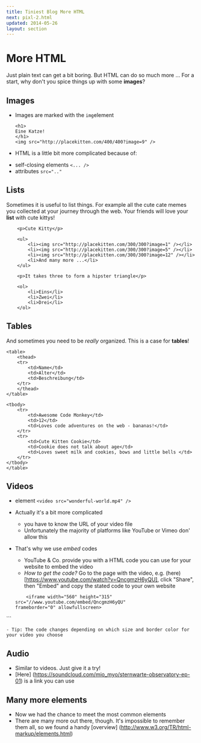 ```yaml
---
title: Tiniest Blog More HTML
next: pixl-2.html
updated: 2014-05-26
layout: section
---
```


# More HTML

Just plain text can get a bit boring. But HTML can do so much more ...
For a start, why don't you spice things up with some __images__?

## Images

* Images are marked with the `img`element

    ```
    <h1>
    Eine Katze!
    </h1>
    <img src="http://placekitten.com/400/400?image=9" />
    ```

*  HTML is a little bit more complicated because of:
  - self-closing elements `<... />`
  - attributes `src=".."`

## Lists

Sometimes it is useful to list things. For example all the cute cate memes you collected at your journey through the web.
Your friends will love your __list__ with cute kittys!

```
    <p>Cute Kitty</p>
   
    <ul>
        <li><img src="http://placekitten.com/300/300?image=1" /></li>
        <li><img src="http://placekitten.com/300/300?image=5" /></li>
        <li><img src="http://placekitten.com/300/300?image=12" /></li>
        <li>And many more ...</li>
    </ul>
 
    <p>It takes three to form a hipster triangle</p>
    
    <ol>
        <li>Eins</li>
        <li>Zwei</li>
        <li>Drei</li>
    </ol>
```

## Tables

And sometimes you need to be *really* organized. This is a case for __tables__!

```
<table>
    <thead>
    <tr>
        <td>Name</td>
        <td>Alter</td>
        <td>Beschreibung</td>
    </tr>
    </thead>
</table>

<tbody>
    <tr>
        <td>Awesome Code Monkey</td>
        <td>12</td>
        <td>Loves code adventures on the web - bananas!</td>
    </tr>
    <tr>
        <td>Cute Kitten Cookie</td>
        <td>Cookie does not talk about age</td>
        <td>Loves sweet milk and cookies, bows and little bells </td>
    </tr>
</tbody>
</table>
```

## Videos

* element `<video src="wonderful-world.mp4" />`
* Actually it's a bit more complicated
    - you have to know the URL of your video file
    - Unfortunately the majority of platforms like YouTube or Vimeo don' allow this
* That's why we use *embed* codes
    - YouTube & Co. provide you with a HTML code you can use for your website to embed the video
    - *How to get the code?*
      Go to the page with the video, e.g. (here)[https://www.youtube.com/watch?v=QncgmzH6yQU], click "Share", then             "Embed" and copy the stated code to your own website

    ```
        <iframe width="560" height="315"
    src="//www.youtube.com/embed/QncgmzH6yQU"
    frameborder="0" allowfullscreen>
</iframe>
    ```
    
    - Tip: The code changes depending on which size and border color for your video you choose

## Audio

* Similar to videos. Just give it a try!
* [Here] (https://soundcloud.com/mio_myo/sternwarte-observatory-ep-01) is a link you can use

## Many more elements

* Now we had the chance to meet the most common elements
* There are many more out there, though. It's impossible to remember them all, so we found a handy [overview] (http://www.w3.org/TR/html-markup/elements.html)
 

    
    
    
    
    
    
    
    
    
    
